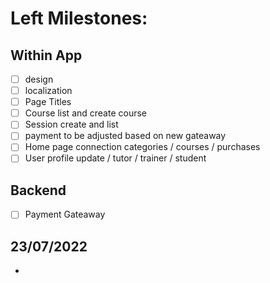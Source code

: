 # Left Milestones:
## Within App
- [ ] design
- [ ] localization
- [ ] Page Titles
- [ ] Course list and create course
- [ ] Session create and list 
- [ ] payment to be adjusted based on new gateaway
- [ ] Home page connection categories / courses / purchases
- [ ] User profile update / tutor / trainer / student

## Backend
- [ ] Payment Gateaway

## 23/07/2022
- 